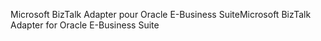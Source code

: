 <span data-ttu-id="1830a-101">Microsoft BizTalk Adapter pour Oracle E-Business Suite</span><span class="sxs-lookup"><span data-stu-id="1830a-101">Microsoft BizTalk Adapter for Oracle E-Business Suite</span></span>